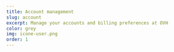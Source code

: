 ```yaml
---
title: Account management
slug: account
excerpt: Manage your accounts and billing preferences at OVH
color: grey
img: icone-user.png
order: 1
---
```

